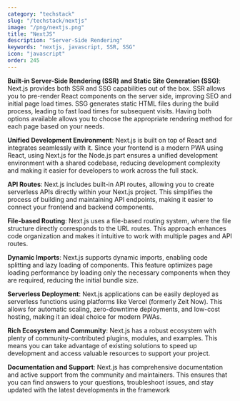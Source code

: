 ```yaml
---
category: "techstack"
slug: "/techstack/nextjs"
image: "/png/nextjs.png"
title: "NextJS"
description: "Server-Side Rendering"
keywords: "nextjs, javascript, SSR, SSG"
icon: "javascript"
order: 245
---
```

**Built-in Server-Side Rendering (SSR) and Static Site Generation (SSG)**: Next.js provides both SSR and SSG capabilities out of the box. SSR allows you to pre-render React components on the server side, improving SEO and initial page load times. SSG generates static HTML files during the build process, leading to fast load times for subsequent visits. Having both options available allows you to choose the appropriate rendering method for each page based on your needs.

**Unified Development Environment**: Next.js is built on top of React and integrates seamlessly with it. Since your frontend is a modern PWA using React, using Next.js for the Node.js part ensures a unified development environment with a shared codebase, reducing development complexity and making it easier for developers to work across the full stack.

**API Routes**: Next.js includes built-in API routes, allowing you to create serverless APIs directly within your Next.js project. This simplifies the process of building and maintaining API endpoints, making it easier to connect your frontend and backend components.

**File-based Routing**: Next.js uses a file-based routing system, where the file structure directly corresponds to the URL routes. This approach enhances code organization and makes it intuitive to work with multiple pages and API routes.

**Dynamic Imports**: Next.js supports dynamic imports, enabling code splitting and lazy loading of components. This feature optimizes page loading performance by loading only the necessary components when they are required, reducing the initial bundle size.

**Serverless Deployment**: Next.js applications can be easily deployed as serverless functions using platforms like Vercel (formerly Zeit Now). This allows for automatic scaling, zero-downtime deployments, and low-cost hosting, making it an ideal choice for modern PWAs.

**Rich Ecosystem and Community**: Next.js has a robust ecosystem with plenty of community-contributed plugins, modules, and examples. This means you can take advantage of existing solutions to speed up development and access valuable resources to support your project.

**Documentation and Support**: Next.js has comprehensive documentation and active support from the community and maintainers. This ensures that you can find answers to your questions, troubleshoot issues, and stay updated with the latest developments in the framework